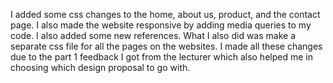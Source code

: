 I added some css changes to the home, about us, product, and the contact page. I also made the website responsive by adding media queries to my code. I also added some new references. What I also did was make a separate css file for all the pages on the websites. I made all these changes due to the part 1 feedback I got from the lecturer which also helped me in choosing which design proposal to go with.
